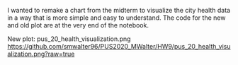 I wanted to remake a chart from the midterm to visualize the city health data in a way that is more simple and easy to understand. The code for the new and old plot are at the very end of the notebook.

New plot:
pus_20_health_visualization.png
https://github.com/smwalter96/PUS2020_MWalter/HW9/pus_20_health_visualization.png?raw=true
